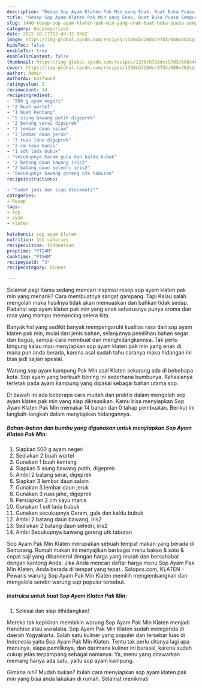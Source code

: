 ```yaml
---
description: "Resep Sop Ayam Klaten Pak Min yang Enak, Buat Buka Puasa Sempurna"
title: "Resep Sop Ayam Klaten Pak Min yang Enak, Buat Buka Puasa Sempurna"
slug: 1440-resep-sop-ayam-klaten-pak-min-yang-enak-buat-buka-puasa-sempurna
category: Uncategorized
date: 2022-10-17T12:49:32.956Z
image: https://img-global.cpcdn.com/recipes/1330cb728dcc97d3/680x482cq70/sop-ayam-klaten-pak-min-foto-resep-utama.jpg
hideToc: false
enableToc: true
enableTocContent: false
thumbnail: https://img-global.cpcdn.com/recipes/1330cb728dcc97d3/680x482cq70/sop-ayam-klaten-pak-min-foto-resep-utama.jpg
cover: https://img-global.cpcdn.com/recipes/1330cb728dcc97d3/680x482cq70/sop-ayam-klaten-pak-min-foto-resep-utama.jpg
author: Admin
authorAv: notfound
ratingvalue: 3
reviewcount: 14
recipeingredient:
- "500 g ayam negeri"
- "2 buah wortel"
- "1 buah kentang"
- "5 siung bawang putih digeprek"
- "2 batang serai digeprek"
- "3 lembar daun salam"
- "3 lembar daun jeruk"
- "3 ruas jahe digeprek"
- "2 cm kayu manis"
- "1 sdt lada bubuk"
- "secukupnya Garam gula dan kaldu bubuk"
- "2 batang daun bawang iris2"
- "2 batang daun seledri iris2"
- "Secukupnya bawang goreng utk taburan"
recipeinstructions:

- "Sudah jadi dan siap dinikmati!"
categories:
- Resep
tags:
- sop
- ayam
- klaten

katakunci: sop ayam klaten 
nutrition: 161 calories
recipecuisine: Indonesian
preptime: "PT24M"
cooktime: "PT56M"
recipeyield: "3"
recipecategory: Dinner

---
```



Selamat pagi Kamu sedang mencari inspirasi resep sop ayam klaten pak min yang menarik? Cara membuatnya sangat gampang. Tapi Kalau salah mengolah maka hasilnya tidak akan memuaskan dan bahkan tidak sedap. Padahal sop ayam klaten pak min yang enak seharusnya punya aroma dan rasa yang mampu memancing selera kita.


Banyak hal yang sedikit banyak mempengaruhi kualitas rasa dari sop ayam klaten pak min, mulai dari jenis bahan, selanjutnya pemilihan bahan segar dan bagus, sampai cara membuat dan menghidangkannya. Tak perlu bingung kalau mau menyiapkan sop ayam klaten pak min yang enak di mana pun anda berada, karena asal sudah tahu caranya maka hidangan ini bisa jadi sajian spesial.

Warung sop ayam kampung Pak Min asal Klaten sekarang ada di bebebapa kota. Sop ayam yang berkuah bening ini sederhana bumbunya. Rahasianya terletak pada ayam kampung yang dipakai sebagai bahan utama sop.


Di bawah ini ada beberapa cara mudah dan praktis dalam mengolah sop ayam klaten pak min yang siap dikreasikan. Kamu bisa menyiapkan Sop Ayam Klaten Pak Min memakai 14 bahan dan 0 tahap pembuatan. Berikut ini langkah-langkah dalam menyiapkan hidangannya.

<!--inarticleads1-->

##### Bahan-bahan dan bumbu yang digunakan untuk menyiapkan Sop Ayam Klaten Pak Min:

1. Siapkan 500 g ayam negeri
1. Sediakan 2 buah wortel
1. Gunakan 1 buah kentang
1. Siapkan 5 siung bawang putih, digeprek
1. Ambil 2 batang serai, digeprek
1. Siapkan 3 lembar daun salam
1. Gunakan 3 lembar daun jeruk
1. Gunakan 3 ruas jahe, digeprek
1. Persiapkan 2 cm kayu manis
1. Gunakan 1 sdt lada bubuk
1. Gunakan secukupnya Garam, gula dan kaldu bubuk
1. Ambil 2 batang daun bawang, iris2
1. Sediakan 2 batang daun seledri, iris2
1. Ambil Secukupnya bawang goreng utk taburan


Sop Ayam Pak Min Klaten merupakan sebuah tempat makan yang berada di Semarang. Rumah makan ini menyajikan berbagai menu bakso &amp; soto &amp; cepat saji yang dibanderol dengan harga yang murah dan bersahabat dengan kantong Anda. Jika Anda mencari daftar harga menu Sop Ayam Pak Min Klaten, Anda berada di tempat yang tepat.. Solopos.com, KLATEN - Pewaris warung Sop Ayam Pak Min Klaten memilih mengembangkan dan mengelola sendiri warung sup populer tersebut. 

<!--inarticleads2-->

##### Instruksi untuk buat Sop Ayam Klaten Pak Min:


1. Selesai dan siap dihidangkan!

Mereka tak kepikiran membikin warung Sop Ayam Pak Min Klaten menjadi franchise atau waralaba. Sop Ayam Pak Min Klaten sudah melegenda di daerah Yogyakarta. Salah satu kuliner yang populer dan tersebar luas di Indonesia yaitu Sop Ayam Pak Min Klaten. Tentu tak perlu ditanya lagi apa menunya, siapa pemiliknya, dan darimana kuliner ini berasal, karena sudah cukup jelas terpampang sebagai namanya. Ya, menu yang ditawarkan memang hanya ada satu, yaitu sop ayam kampung. 

Gimana nih? Mudah bukan? Itulah cara menyiapkan sop ayam klaten pak min yang bisa anda lakukan di rumah. Selamat menikmati
